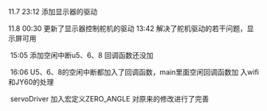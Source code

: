 11.7 23:12 添加显示器的驱动

11.8 00:30 更新了显示器控制舵机的驱动
        13:42 解决了舵机驱动的若干问题，显示屏可用

​		15:05 添加空闲中断u5、6、8 回调函数还没加

​		16:06 U5、6、8的空闲中断都加入了回调函数，main里面空闲回调函数加				  入wifi和JY60的处理

​				  servoDriver 加入宏定义ZERO_ANGLE 对原来的修改进行了完善